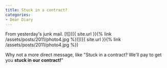 ```yaml
---
title: Stuck in a contract?
categories:
- Dear Diary
---
```


From yesterday's junk mail.
[![]({{ site.url }}{% link /assets/posts/2011/photo4.jpg %})]({{ site.url }}{% link /assets/posts/2011/photo4.jpg %})

Why not a more direct message, like "Stuck in a contract? We'll pay to get you **stuck in our contract!**"
